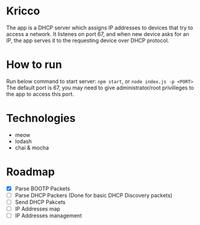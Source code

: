 # Kricco
The app is a DHCP server which assigns IP addresses to devices that try to access a network. It listenes on port 67, and when new device asks for an IP, the app serves it to the requesting device over DHCP protocol.

# How to run
Run below command to start server:
`npm start`, or `node index.js -p <PORT>`
The default port is 67, you may need to give administrator/root privilleges to the app to access this port.

# Technologies
 - meow
 - lodash
 - chai & mocha

 # Roadmap
 - [X] Parse BOOTP Packets
 - [ ] Parse DHCP Packers (Done for basic DHCP Discovery packets)
 - [ ] Send DHCP Pakcets
 - [ ] IP Addresses map
 - [ ] IP Addresses management